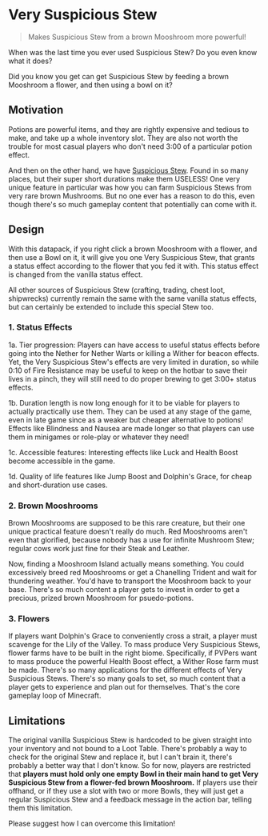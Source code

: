 # Very Suspicious Stew

> Makes Suspicious Stew from a brown Mooshroom more powerful!

When was the last time you ever used Suspicious Stew? Do you even know what it does?

Did you know you get can get Suspicious Stew by feeding a brown Mooshroom a flower, and then using a bowl on it?

## Motivation

Potions are powerful items, and they are rightly expensive and tedious to make, and take up a whole inventory slot. They are also not worth the trouble for most casual players who don't need 3:00 of a particular potion effect.

And then on the other hand, we have [Suspicious Stew](https://minecraft.fandom.com/wiki/Suspicious_Stew). Found in so many places, but their super short durations make them USELESS! One very unique feature in particular was how you can farm Suspicious Stews from very rare brown Mushrooms. But no one ever has a reason to do this, even though there's so much gameplay content that potentially can come with it.

## Design

With this datapack, if you right click a brown Mooshroom with a flower, and then use a Bowl on it, it will give you one Very Suspicious Stew, that grants a status effect according to the flower that you fed it with. This status effect is changed from the vanilla status effect.

All other sources of Suspicious Stew (crafting, trading, chest loot, shipwrecks) currently remain the same with the same vanilla status effects, but can certainly be extended to include this special Stew too.

### 1. Status Effects

1a. Tier progression: Players can have access to useful status effects before going into the Nether for Nether Warts or killing a Wither for beacon effects. Yet, the Very Suspicious Stew's effects are very limited in duration, so while 0:10 of Fire Resistance may be useful to keep on the hotbar to save their lives in a pinch, they will still need to do proper brewing to get 3:00+ status effects.

1b. Duration length is now long enough for it to be viable for players to actually practically use them. They can be used at any stage of the game, even in late game since as a weaker but cheaper alternative to potions! Effects like Blindness and Nausea are made longer so that players can use them in minigames or role-play or whatever they need!

1c. Accessible features: Interesting effects like Luck and Health Boost become accessible in the game.

1d. Quality of life features like Jump Boost and Dolphin's Grace, for cheap and short-duration use cases.

### 2. Brown Mooshrooms

Brown Mooshrooms are supposed to be this rare creature, but their one unique practical feature doesn't really do much. Red Mooshrooms aren't even that glorified, because nobody has a use for infinite Mushroom Stew; regular cows work just fine for their Steak and Leather.

Now, finding a Mooshroom Island actually means something. You could excessively breed red Mooshrooms or get a Chanelling Trident and wait for thundering weather. You'd have to transport the Mooshroom back to your base. There's so much content a player gets to invest in order to get a precious, prized brown Mooshroom for psuedo-potions.

### 3. Flowers

If players want Dolphin's Grace to conveniently cross a strait, a player must scavenge for the Lily of the Valley. To mass produce Very Suspicious Stews, flower farms have to be built in the right biome. Specifically, if PVPers want to mass produce the powerful Health Boost effect, a Wither Rose farm must be made. There's so many applications for the different effects of Very Suspicious Stews. There's so many goals to set, so much content that a player gets to experience and plan out for themselves. That's the core gameplay loop of Minecraft.

## Limitations

The original vanilla Suspicious Stew is hardcoded to be given straight into your inventory and not bound to a Loot Table. There's probably a way to check for the original Stew and replace it, but I can't brain it, there's probably a better way that I don't know. So for now, players are restricted that **players must hold only one empty Bowl in their main hand to get Very Suspicious Stew from a flower-fed brown Mooshroom.** If players use their offhand, or if they use a slot with two or more Bowls, they will just get a regular Suspicious Stew and a feedback message in the action bar, telling them this limitation.

Please suggest how I can overcome this limitation!

<!-- 
## Modifications

Please comment any tweaks to the effects table! -->
